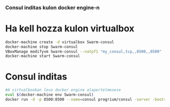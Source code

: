 

### Consul inditas kulon docker engine-n
# Ha kell hozza kulon virtualbox
```bash
docker-machine create -d virtualbox Swarm-consul
docker-machine stop Swarm-consul
VBoxManage modifyvm Swarm-consul --natpf1 "my_consul,tcp,,8500,,8500"
docker-machine start Swarm-consul
```

# Consul inditas
```bash
#A virtualboxban levo docker engine alapertelmezese
eval $(docker-machine env Swarm-consul)
docker run -d -p 8500:8500 --name=consul progrium/consul -server -bootstrap
```
